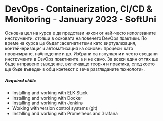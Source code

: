 # DevOps - Containerization, CI/CD & Monitoring - January 2023 - SoftUni

Основна цел на курса е да представи някои от най-често използваните инструменти, стоящи в основата на повечето DevOps практики. По време на курса ще бъдат засегнати теми като виртуализация, контейнеризация и автоматизация на основни процеси, като провизиране, наблюдение и др. Избрани са популярни и често срещани инструменти в DevOps практиките, а и не само. За всеки един от тях ще бъде направено въведение, включващо теория и практика, след което ще бъде въведен в общ контекст с вече разгледаните технологии.

##### Acquired skills

* Installing and working with ELK Stack
* Installing and working with Docker
* Installing and working with Jenkins
* Working with version control systems (git)
* Installing and working with Prometheus and Grafana

